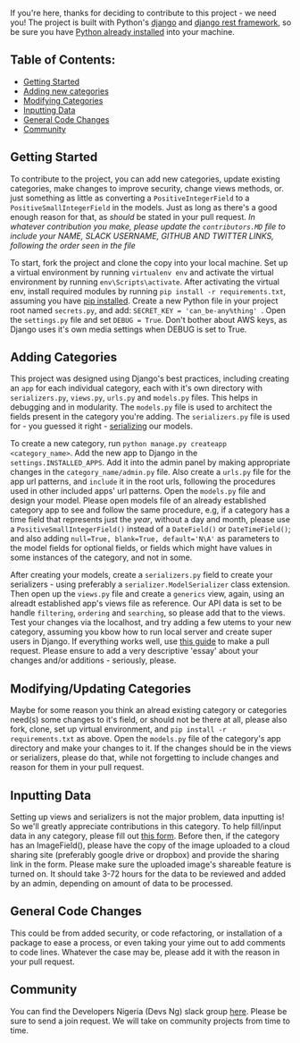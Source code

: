 If you're here, thanks for deciding to contribute to this project - we need you!
The project is built with Python's [django](https://www.djangoproject.com) and [django rest framework](https://www.django-rest-framework.org), so be sure you have [Python already installed](https://www.python.org/downloads/) into your machine.

## Table of Contents:
- [Getting Started](#getting-started)
- [Adding new categories](#adding-categories)
- [Modifying Categories](#modifyingupdating-categories)
- [Inputting Data](#inputting-data)
- [General Code Changes](#general-code-changes)
- [Community](#community)

##  Getting Started
To contribute to the project, you can add new categories, update existing categories, make changes to improve security, change views methods, or. just something as little as converting a `PositiveIntegerField` to a `PositiveSmallIntegerField` in the models.
Just as long as there's a good enough reason for that, as *should* be stated in your pull request.
*In whatever contribution you make, please update the `contributors.MD` file to include your NAME, SLACK USERNAME, GITHUB AND TWITTER LINKS, following the order seen in the file*

To start, fork the project and clone the copy into your local machine. Set up a virtual environment by running `virtualenv env` and activate the virtual environment by running `env\Scripts\activate`.
After activating the virtual env, install required modules by running `pip install -r requirements.txt`, assuming you have [pip installed](https://www.makeuseof.com/tag/install-pip-for-python/). 
Create a new Python file in your project root named `secrets.py`, and add: `SECRET_KEY = 'can_be-any%thing' `. Open the `settings.py` file and set `DEBUG = True`. Don't bother about AWS keys, as Django uses it's own media settings when DEBUG is set to True.

## Adding Categories

This project was designed using Django's best practices, including creating an `app` for each individual category, each with it's own directory with `serializers.py`, `views.py`, `urls.py` and `models.py` files. This helps in debugging and in modularity.
The `models.py` file is used to architect the fields present in the category you're adding. 
The `serializers.py` file is used for - you guessed it right - [serializing](https://www.django-rest-framework.org/api-guide/serializers/#serializers) our models.

To create a new category, run `python manage.py createapp <category_name>`. Add the new app to Django in the `settings.INSTALLED_APPS`. Add it into the admin panel by making appropriate changes in the `category_name/admin.py` file.
Also create a `urls.py` file for the app url patterns, and `include` it in the root urls, following the procedures used in other included apps' url patterns.
Open the `models.py` file and design your model. Please open  models file of an already established category app to see and follow the same procedure, e.g, if a category has a time field that represents just the *year*, without a day and month, please use a `PositiveSmallIntegerField()` instead of a `DateField()` or `DateTimeField()`; and also adding `null=True, blank=True, default='N\A'` as parameters to the model fields for optional fields, or fields which might have values in some instances of the category, and not in some.

After creating your models, create a `serializers.py` field to create your serializers - using preferably a `serializer.ModelSerializer` class extension. Then open up the `views.py` file and create a `generics` view, again, using an alreadt established app's views file as reference. Our API data is set to be handle `filtering`, `ordering` and `searching`, so please add that to the views.
Test your changes via the localhost, and try adding a few utems to your new category, assuming you kbow how to run local server and create super users in Django. If everything works well, use [this guide](https://guides.github.com/activities/forking/) to make a pull request.
Please ensure to add a very descriptive 'essay' about your changes and/or additions - seriously, please.

## Modifying/Updating Categories

Maybe for some reason you think an alread existing category or categories need(s) some changes to it's field, or should not be there at all, please also fork, clone, set up virtual environment, and `pip install -r requirements.txt` as above. Open the `models.py` file of the category's app directory and make your changes to it. If the changes should be in the views or serializers, please do that, while not forgetting to include changes and reason for them in your pull request.

## Inputting Data

Setting up views and serializers is not the major problem, data inputting is! So we'll greatly appreciate contributions in this category. To help fill/input data in any category, please fill out [this form](#). Before then, if the category has an ImageField(), please have the copy of the image uploaded to a cloud sharing site (preferably google drive or dropbox) and provide the sharing link in the form. Please make sure the uploaded image's shareable feature is turned on.
It should take 3-72 hours for the data to be reviewed and added by an admin, depending on amount of data to be processed.

## General Code Changes

This could be from added security, or code refactoring, or installation of a package to ease a process, or even taking your yime out to add comments to code lines. Whatever the case may be, please add it with the reason in your pull request.

## Community

You can find the Developers Nigeria (Devs Ng) slack group [here](https://devs.ng). Please be sure to send a join request.
We will take on community projects from time to time.

